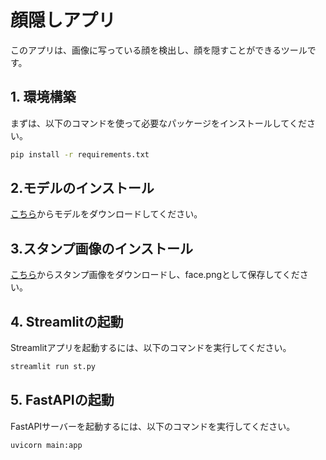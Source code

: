 # 顔隠しアプリ

このアプリは、画像に写っている顔を検出し、顔を隠すことができるツールです。

## 1. 環境構築

まずは、以下のコマンドを使って必要なパッケージをインストールしてください。

```bash
pip install -r requirements.txt
```

## 2.モデルのインストール

[こちら](https://github.com/opencv/opencv_zoo/blob/main/models/face_detection_yunet/face_detection_yunet_2023mar.onnx "url")からモデルをダウンロードしてください。

## 3.スタンプ画像のインストール

[こちら](https://x.gd/p6b4T "url")からスタンプ画像をダウンロードし、face.pngとして保存してください。

## 4. Streamlitの起動

Streamlitアプリを起動するには、以下のコマンドを実行してください。

```bash
streamlit run st.py
```

## 5. FastAPIの起動

FastAPIサーバーを起動するには、以下のコマンドを実行してください。

```bash
uvicorn main:app
```